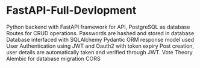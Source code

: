 # FastAPI-Full-Devlopment
Python backend with FastAPI framework for API, PostgreSQL as database
Routes for CRUD operations.
Passwords are hashed and stored in database
Database interfaced with SQLAlchemy
Pydantic ORM response model used
User Authentication using JWT and Oauth2 with token expiry
Post creation, user details are automatically taken and verified through JWT.
Vote Theory
Alembic for database migration
CORS
